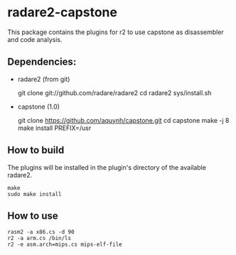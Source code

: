 radare2-capstone
================

This package contains the plugins for r2 to use capstone
as disassembler and code analysis.

Dependencies:
-------------
* radare2 (from git)

	git clone git://github.com/radare/radare2
	cd radare2
	sys/install.sh

* capstone (1.0)

	git clone https://github.com/aquynh/capstone.git
	cd capstone
	make -j 8
	make install PREFIX=/usr

How to build
------------

The plugins will be installed in the plugin's directory
of the available radare2.

	make
	sudo make install

How to use
----------

	rasm2 -a x86.cs -d 90
	r2 -a arm.cs /bin/ls
	r2 -e asm.arch=mips.cs mips-elf-file
